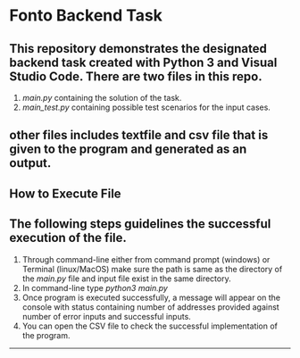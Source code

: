 # Fonto Backend Task

This repository demonstrates the designated backend task created with Python 3 and Visual Studio Code. There are two files in this repo. 
---
1. *main.py* containing the solution of the task. 
2. *main_test.py* containing possible test scenarios for the input cases. 

other files includes textfile and csv file that is given to the program and generated as an output.
---

## How to Execute File

The following steps guidelines the successful execution of the file. 
---
1. Through command-line either from command prompt (windows) or Terminal (linux/MacOS) make sure the path is same as the directory of the *main.py* file and input file exist in the same directory. 
2. In command-line type *python3 main.py* 
3. Once program is executed successfully, a message will appear on the console with status containing number of addresses provided against number of error inputs and successful inputs. 
4. You can open the CSV file to check the successful implementation of the program. 
---